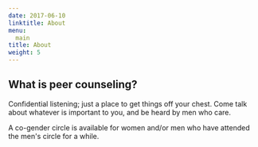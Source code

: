 ```yaml
---
date: 2017-06-10
linktitle: About
menu:
  main
title: About
weight: 5
---
```



## What is peer counseling?

Confidential listening; just a place to get things off your chest.
Come talk about whatever is important to you, and be heard by men who
care.

A co-gender circle is available for women and/or men who have attended
the men's circle for a while.
